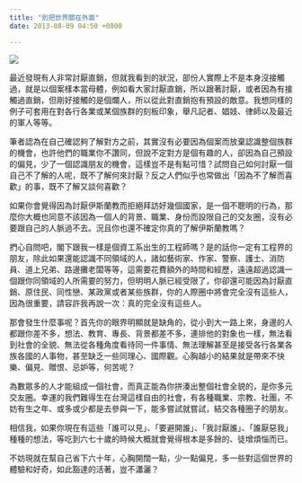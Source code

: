 ```yaml
---
title: "別把世界關在外面"
date: 2013-08-09 04:50 +0800

---
```


![](/images/birds-heron-fly-sky-clouds.jpg)

最近發現有人非常討厭直銷，但就我看到的狀況，部份人實際上不是本身沒接觸過，就是以個案樣本當母體，例如看大家討厭直銷，所以跟著討厭，或者因為有接觸過直銷，但剛好接觸的是個爛人，所以從此對直銷抱有預設的敵意。我想同樣的例子可套用在對各行各業或某個族群的刻板印象，舉凡記者、娼妓、律師以及最近的軍人等等。

筆者認為在自己確認夠了解對方之前，其實沒有必要因為個案而放棄認識整個族群的機會，也許他們的職業你不讚同，但說不定對方是個有趣的人，卻因為自己預設的偏見，少了一個認識朋友的機會，這樣豈不是有點可惜？試問自己如何討厭一個自己不了解的人呢，既不了解何來討厭？反之人們似乎也常做出「因為不了解而喜歡」的事，既不了解又談何喜歡？

如果你會覺得因為討厭伊斯蘭教而拒絕拜訪好幾個國家，是一個不聰明的行為，那麼你大概也同意不該因為一個人的背景、職業、身份而設限自己的交友圈，沒有必要跟自己的人脈過不去。況且你也還不確定你真的了解伊斯蘭教嗎？

捫心自問吧，閣下跟我一樣是個資工系出生的工程師嗎？是的話你一定有工程界的朋友，除此如果還能認識不同領域的人，諸如藝術家、作家、警察、護士、消防員、道上兄弟、路邊攤老闆等等，這需要花費額外的時間和經歷，遠遠超過認識一個跟你同領域的人所需要的努力，但明明人脈已經受限了，你卻還可能因為討厭直銷、原住民、同性戀、某政黨或者某些族群，你的人際圈中將會完全沒有這些人，因為很重要，請容許我再說一次：真的完全沒有這些人。

那會發生什麼事呢？首先你的眼界明顯就是缺角的，從小到大一路上來，身邊的人都跟你差不多，想法、教育、專長、背景都差不多，連排他的對象也一樣，無法看到社會的全貌、無法從各種角度看待同一件事情、無法理解甚至是接受各行各業各族各國的人事物，甚至缺乏一些同理心、國際觀。心胸越小的結果就是帶來不快樂、偏見、贈恨、忌妒等，何苦呢？

為數眾多的人才能組成一個社會，而真正能為你拼湊出整個社會全貌的，是你多元交友圈。幸運的我們難得生在台灣這樣自由的社會，有各種職業、宗教、社團，不妨有生之年、或多或少都是去參與一下，能多嘗試就嘗試，結交各種圈子的朋友。

相信我，如果你現在有這些「誰可以見」、「要避開誰」、「我討厭誰」、「誰厭惡我」種種的想法，等吃到六七十歲的時候大概就會覺得根本是多餘的、徒增煩惱而已。

不妨現就在幫自己省下六十年，心胸開闊一點，少一點偏見，多一些對這個世界的體驗和好奇，如此豁達的活著，豈不瀟灑？
